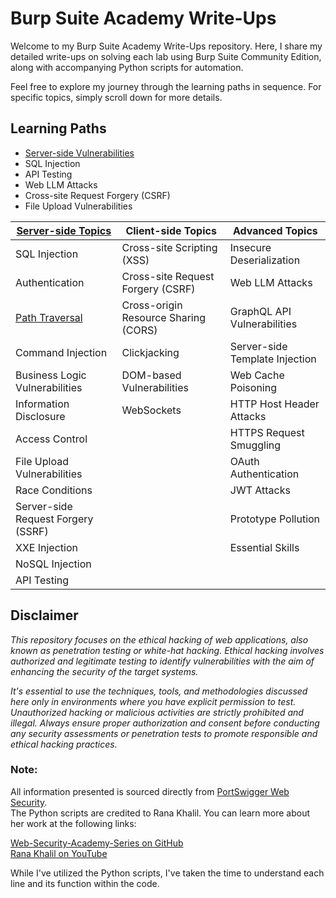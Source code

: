 # Burp Suite Academy Write-Ups

Welcome to my Burp Suite Academy Write-Ups repository. Here, I share my detailed write-ups on solving each lab using Burp Suite Community Edition, along with accompanying Python scripts for automation.

Feel free to explore my journey through the learning paths in sequence. For specific topics, simply scroll down for more details.

## Learning Paths
- [Server-side Vulnerabilities](/server-side-vulnerabilities/server-side-vulnerabilities.md)
- SQL Injection
- API Testing
- Web LLM Attacks
- Cross-site Request Forgery (CSRF)
- File Upload Vulnerabilities

| [Server-side Topics](/server-side-topics/server-side-topics.md#server-side-vulnerabilities) | Client-side Topics                   | Advanced Topics                |
| ---------------------------------- | ------------------------------------ | ------------------------------ |
| SQL Injection                      | Cross-site Scripting (XSS)           | Insecure Deserialization       |
| Authentication                     | Cross-site Request Forgery (CSRF)    | Web LLM Attacks                |
| [Path Traversal](/server-side-topics/path-traversal/path-traversal.md#path-traversal)                     | Cross-origin Resource Sharing (CORS) | GraphQL API Vulnerabilities    |
| Command Injection                  | Clickjacking                         | Server-side Template Injection |
| Business Logic Vulnerabilities     | DOM-based Vulnerabilities            | Web Cache Poisoning            |
| Information Disclosure             | WebSockets                           | HTTP Host Header Attacks       |
| Access Control                     |                                      | HTTPS Request Smuggling        |
| File Upload Vulnerabilities        |                                      | OAuth Authentication           |
| Race Conditions                    |                                      | JWT Attacks                    |
| Server-side Request Forgery (SSRF) |                                      | Prototype Pollution            |
| XXE Injection                      |                                      | Essential Skills               |
| NoSQL Injection                    |                                      |                                |
| API Testing                        |                                      |                                |


## Disclaimer
_This repository focuses on the ethical hacking of web applications, also known as penetration testing or white-hat hacking. Ethical hacking involves authorized and legitimate testing to identify vulnerabilities with the aim of enhancing the security of the target systems._ 

_It's essential to use the techniques, tools, and methodologies discussed here only in environments where you have explicit permission to test. Unauthorized hacking or malicious activities are strictly prohibited and illegal. Always ensure proper authorization and consent before conducting any security assessments or penetration tests to promote responsible and ethical hacking practices._

### Note:  

All information presented is sourced directly from [PortSwigger Web Security](https://portswigger.net/web-security).  
The Python scripts are credited to Rana Khalil. You can learn more about her work at the following links:

[Web-Security-Academy-Series on GitHub](https://github.com/rkhal101/Web-Security-Academy-Series)  
[Rana Khalil on YouTube](https://www.youtube.com/@RanaKhalil101)

While I've utilized the Python scripts, I've taken the time to understand each line and its function within the code.
